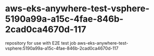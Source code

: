 # aws-eks-anywhere-test-vsphere-5190a99a-a15c-4fae-846b-2cad0ca4670d-117
repository for use with E2E test job aws-eks-anywhere-test-vsphere:5190a99a-a15c-4fae-846b-2cad0ca4670d-117
